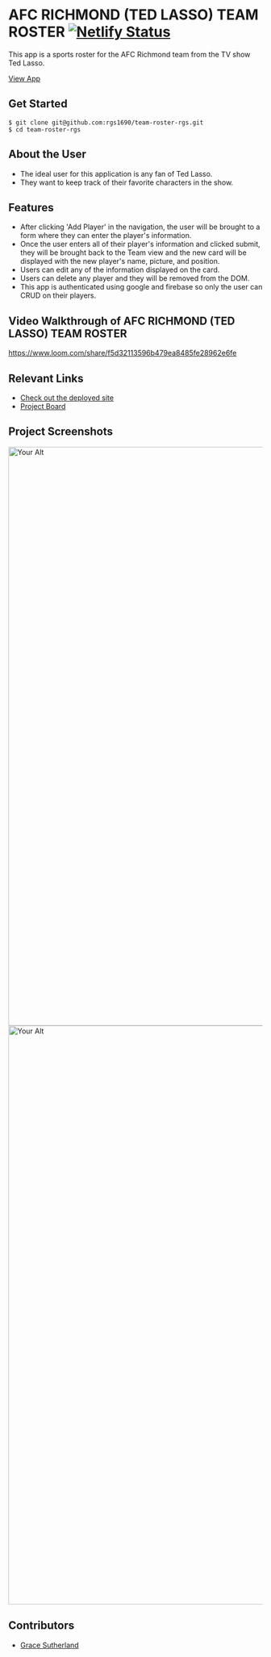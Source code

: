 # AFC RICHMOND (TED LASSO) TEAM ROSTER  [![Netlify Status](https://api.netlify.com/api/v1/badges/905fd445-c4c8-49b2-ad25-f341cc1369ff/deploy-status)](https://app.netlify.com/sites/rgs-team-roster/deploys)

This app is a sports roster for the AFC Richmond team from the TV show Ted Lasso. 

[View App](https://rgs-team-roster.netlify.app/)

## Get Started 
````
$ git clone git@github.com:rgs1690/team-roster-rgs.git
$ cd team-roster-rgs

````
## About the User 
- The ideal user for this application is any fan of Ted Lasso. 
- They want to keep track of their favorite characters in the show. 

## Features 
- After clicking 'Add Player' in the navigation, the user will be brought to a form where they can enter the player's information. 
- Once the user enters all of their player's information and clicked submit, they will be brought back to the Team view and the new card will be displayed with the new player's name, picture, and position.
- Users can edit any of the information displayed on the card.
- Users can delete any player and they will be removed from the DOM.
- This app is authenticated using google and firebase so only the user can CRUD on their players. 

## Video Walkthrough of AFC RICHMOND (TED LASSO) TEAM ROSTER
https://www.loom.com/share/f5d32113596b479ea8485fe28962e6fe 

## Relevant Links 
- [Check out the deployed site](https://rgs-team-roster.netlify.app/)
- [Project Board](https://github.com/rgs1690/team-roster-rgs/projects/2)


## Project Screenshots 
<img width="1148" alt="Your Alt" src="https://user-images.githubusercontent.com/78558344/138525414-63244c94-c3a4-444c-9885-5b9a4226e08b.png">
<img width="1148" alt="Your Alt" src="https://user-images.githubusercontent.com/78558344/138525486-2fe28cc6-d35a-4672-9c4f-9ca0f4253567.png">

## Contributors
- [Grace Sutherland](https://github.com/rgs1690)
